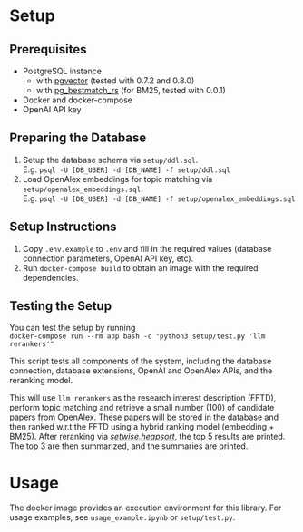 # Setup

## Prerequisites

- PostgreSQL instance
    - with [pgvector](https://github.com/pgvector/pgvector) (tested with 0.7.2 and 0.8.0)
    - with [pg_bestmatch_rs](https://github.com/tensorchord/pg_bestmatch.rs) (for BM25, tested with 0.0.1)
- Docker and docker-compose
- OpenAI API key

## Preparing the Database

1. Setup the database schema via `setup/ddl.sql`.\
   E.g. `psql -U [DB_USER] -d [DB_NAME] -f setup/ddl.sql`
2. Load OpenAlex embeddings for topic matching via `setup/openalex_embeddings.sql`.\
   E.g. `psql -U [DB_USER] -d [DB_NAME] -f setup/openalex_embeddings.sql`

## Setup Instructions

1. Copy `.env.example` to `.env` and fill in the required values (database connection parameters, OpenAI API key, etc).
2. Run `docker-compose build` to obtain an image with the required dependencies.

## Testing the Setup

You can test the setup by running\
`docker-compose run --rm app bash -c "python3 setup/test.py 'llm rerankers'"`

This script tests all components of the system, including the database connection, database extensions, OpenAI and
OpenAlex APIs, and the reranking model.

This will use `llm rerankers` as the research interest description (FFTD), perform topic matching and retrieve a small
number (100) of candidate papers from OpenAlex.
These papers will be stored in the database and then ranked w.r.t the FFTD using a hybrid ranking model (embedding +
BM25). After reranking via *[setwise.heapsort](https://arxiv.org/abs/2310.09497v2)*, the top 5 results are printed. The top 3 are then summarized, and the
summaries are printed.



# Usage

The docker image provides an execution environment for this library. For usage examples, see `usage_example.ipynb` or
`setup/test.py`. 
